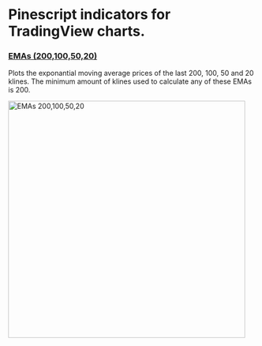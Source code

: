 # Pinescript indicators for TradingView charts.

### <a href="https://github.com/buffermet/tradingview-indicators/blob/main/indicators/ema.pine">EMAs (200,100,50,20)</a>

Plots the exponantial moving average prices of the last 200, 100, 50 and 20 klines. The minimum amount of klines used to calculate any of these EMAs is 200.

<img width="480pt" title="EMAs 200,100,50,20" src="https://user-images.githubusercontent.com/29265684/120787186-6f595080-c572-11eb-997c-5d5d2e9ca70c.png" />
